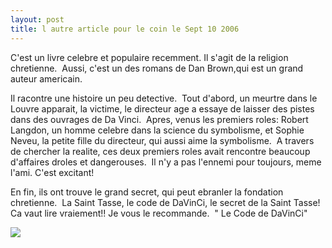```yaml
---
layout: post
title: l autre article pour le coin le Sept 10 2006
---
```


C'est un livre celebre et populaire recemment. Il s'agit de la religion chretienne.  Aussi, c'est un des romans de Dan Brown,qui est un grand auteur americain.

Il racontre une histoire un peu detective.  Tout d'abord, un meurtre dans le Louvre apparait, la victime, le directeur age a essaye de laisser des pistes dans des ouvrages de Da Vinci.  Apres, venus les premiers roles: Robert Langdon, un homme celebre dans la science du symbolisme, et Sophie Neveu, la petite fille du directeur, qui aussi aime la symbolisme.  A travers de chercher la realite, ces deux premiers roles avait rencontre beaucoup d'affaires droles et dangerouses.  Il n'y a pas l'ennemi pour toujours, meme l'ami. C'est excitant!

En fin, ils ont trouve le grand secret, qui peut ebranler la fondation chretienne.  La Saint Tasse, le code de DaVinCi, le secret de la Saint Tasse!  Ca vaut lire vraiement!! Je vous le recommande.  " Le Code de DaVinCi"

![](/fayu/modules/tinymce/tinymce/jscripts/tiny_mce/plugins/emotions/images/smiley-laughing.gif)
